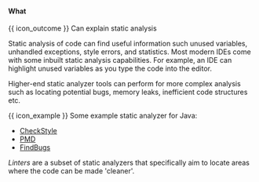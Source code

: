 <div id="title">

#### What

</div>

<span id="prereqs"></span>

<span id="outcomes">{{ icon_outcome }} Can explain static analysis</span>

<div id="body">

<tip-box type="definition">

<include src="../../../common/definitions.md#def-static-analysis" />

</tip-box>

Static analysis of code can find useful information such unused variables, unhandled exceptions, style errors, and statistics. Most modern IDEs come with some inbuilt static analysis capabilities. For example, an IDE can highlight unused variables as you type the code into the editor. 

Higher-end static analyzer tools can perform for more complex analysis such as locating potential bugs, memory leaks, inefficient code structures etc.

<tip-box> 

{{ icon_example }} Some example static analyzer for Java:
* [CheckStyle](http://checkstyle.sourceforge.net/)
* [PMD](http://findbugs.sourceforge.net/)
* [FindBugs](https://pmd.github.io/)

</tip-box>

_Linters_ are a subset of static analyzers that specifically aim to locate areas where the code can be made 'cleaner'.

</div>

<div id="extras">
</div>